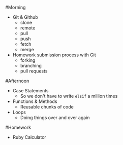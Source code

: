 #Morning

* Git & Github
  * clone
  * remote
  * pull
  * push
  * fetch
  * merge
* Homework submission process with Git
  * forking
  * branching
  * pull requests

#Afternoon

* Case Statements
  * So we don't have to write `elsif` a million times
* Functions & Methods
  * Reusable chunks of code
* Loops
  * Doing things over and over again

#Homework

* Ruby Calculator